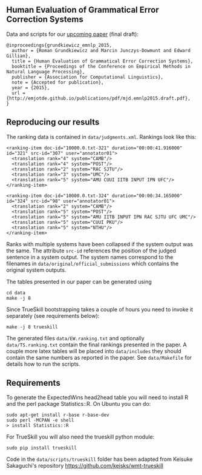 Human Evaluation of Grammatical Error Correction Systems
---

Data and scripts for our 
[upcoming paper](http://emjotde.github.io/publications/pdf/mjd.emnlp2015.draft.pdf) (final draft):

    @inproceedings{grundkiewicz_emnlp_2015,
      author = {Roman Grundkiewicz and Marcin Junczys-Dowmunt and Edward Gillian},
      title = {Human Evaluation of Grammatical Error Correction Systems},
      booktitle = {Proceedings of the Conference on Empirical Methods in Natural Language Processing},
      publisher = {Association for Computational Linguistics},
      note = {Accepted for publication},
      year = {2015},
      url = {http://emjotde.github.io/publications/pdf/mjd.emnlp2015.draft.pdf},
    }

Reproducing our results
---

The ranking data is contained in `data/judgments.xml`. Rankings look like this:

    <ranking-item doc-id="10000.0.txt-321" duration="00:00:41.916000" id="321" src-id="307" user="annotator01">
      <translation rank="4" system="CAMB"/>
      <translation rank="4" system="POST"/>
      <translation rank="2" system="RAC SJTU"/>
      <translation rank="3" system="UMC"/>
      <translation rank="5" system="AMU CUUI IITB INPUT IPN UFC"/>
    </ranking-item>
  
    <ranking-item doc-id="10000.0.txt-324" duration="00:00:34.165000" id="324" src-id="98" user="annotator01">
      <translation rank="2" system="CAMB"/>
      <translation rank="5" system="POST"/>
      <translation rank="5" system="AMU IITB INPUT IPN RAC SJTU UFC UMC"/>
      <translation rank="5" system="CUUI PKU"/>
      <translation rank="5" system="NTHU"/>
    </ranking-item>

Ranks with multiple systems have been collapsed if the system output was the same. The attribute `src-id` references the position of the judged sentence in a system output. The system names correspond to the filenames in `data/original/official_submissions` which contains the original system outputs.

The tables presented in our paper can be generated using

    cd data
    make -j 8

Since TrueSkill bootstrapping takes a couple of hours you need to invoke it separately (see requirements below):

    make -j 8 trueskill

The generated files `data/EW.ranking.txt` and optionally `data/TS.ranking.txt` contain the final rankings presented in the paper. A couple more latex tables will be placed into `data/includes` they should contain the same numbers as reported in the paper. See `data/Makefile` for details how to run the scripts.

Requirements
---

To generate the ExpectedWins head2head table you will need to install R and the perl package Statistics::R. On Ubuntu you can do:

    sudo apt-get install r-base r-base-dev
    sudo perl -MCPAN -e shell
    > install Statistics::R

For TrueSkill you will also need the trueskill python module:

    sudo pip install trueskill

Code in the `data/scripts/trueskill` folder has been adapted from Keisuke Sakaguchi's repository https://github.com/keisks/wmt-trueskill
